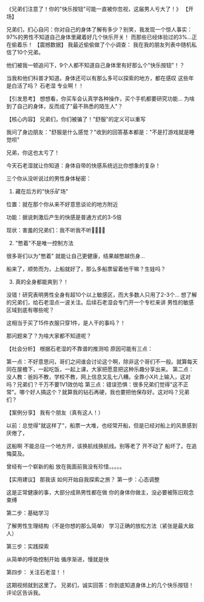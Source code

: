《兄弟们注意了！你的"快乐按钮"可能一直被你忽视，这届男人亏大了！》
【开场】

兄弟们，扪心自问：你对自己的身体了解有多少？别笑，我发现一个惊人事实：
97%的男性不知道自己身体里藏着好几个快乐开关！
而那些已经体验过的3%...正在偷着乐！
【震撼数据】
我最近偷偷做了个小调查：
我在我的朋友列表中随机私信了10个兄弟。

他们被我一顿追问下，9个人都不知道自己身体里有好那么个"快乐按钮"！？ 

当我和他们科普才知道。身体还可以有那么多可以探索的地方，都在感叹 这些年是白活了吗？ 石老湿 专业啊！！

【引发思考】
想想看，你买车会认真学各种操作，买个手机都要研究功能...
为啥到了自己的身体，反而成了"最不熟悉的陌生人"？

【核心内容】
兄弟们，你们被骗了！"舒服"的定义可以重写

我问了身边朋友："舒服是什么感觉？"收到的回答基本都是："不是打游戏就是睡觉呗"

兄弟，你这也太亏了！

今天石老湿就让你知道：身体自带的快感系统远比你想象的复杂！

三个你从没听说过的男性身体秘密：

1. 藏在后方的"快乐矿场"

位置：就在那个你从来不好意思谈论的地方附近

功能：据说刺激后产生的快感是普通方式的3-5倍

现状：害羞的兄弟们：我不听我不听👂🏻👂🏻

2. "憋着"不是唯一控制方法

很多哥们以为"憋着" 就能让自己更健康，结果越憋越伤身...

船来了，顺势而为，上船就好了，那么多船票留着他干嘛？生娃吗？


3. 真的全身都能爽到？！

没错！研究表明男性全身有超10个以上敏感区，而大多数人只用了2-3个... 想了解的兄弟们，给石老湿点一波关注。后续石老湿会专门开一个专栏来讲 男性的敏感区域到底有哪些呢？

这相当于买了15件衣服只穿1件，是人干的事吗？！

那问题来了？为啥大家都不知道呢？

【社会分析】
根据石老湿的不靠谱的推测哈 原因可能有三点：

第一点：不好意思问，哥们之间谁会讨论这个啊，除非这个哥们不一般。就算每天同在屋檐下，一起吃饭，一起上课，大家把愿意把这种乐趣分享出来。
第二点：没人教：爸妈不教，学校不教，网上信息又乱七八糟。全靠小X片上输入，这对吗？兄弟们？千万不要1V1效仿哈
第三点：错误恐惧：很多兄弟们觉得"这不正常"。哪个好人搞这个？就算我的钻石再硬，我也要把他保存好。这对吗？兄弟们？

【案例分享】
我有个朋友（真有这人！）

以前：总觉得"就这样了"，船票一大堆，也经常开船，但是已经对船上的风景感到厌倦了，

这船啊 不能总往一个地方开，该换航线换航线。别等老了 开不动了 船坏了。在追悔莫及。

曾经有一个崭新的船 放在我面前我没有珍惜，。。。。



【实用建议】
那我该 如何开始自我探索之旅？
第一步：心态调整

这是正常健康的事，大部分成熟男性都在做
你的身体你做主，没必要被陈旧观念束缚

第二步：基础学习

了解男性生理结构（不是你想的那么简单）
学习正确的放松方法（紧张是最大敌人）

第三步：实践探索

从简单的呼吸控制开始
循序渐进，慢就是快

第四步： 关注石老湿！！


这期视频就到这里了。
兄弟们，诚实回答：你到底知道身体上的几个快乐按钮！ 评论区告诉我。

